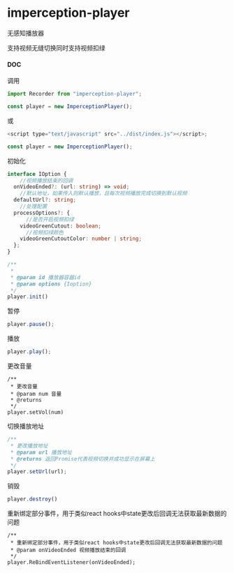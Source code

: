 # imperception-player

无感知播放器

支持视频无缝切换同时支持视频扣绿



#### DOC

调用

```js
import Recorder from "imperception-player";

const player = new ImperceptionPlayer();
```

或

```javascript
<script type="text/javascript" src="../dist/index.js"></script>;

const player = new ImperceptionPlayer();
```

初始化

```typescript
interface IOption {
    //视频播放结束的回调
  onVideoEnded?: (url: string) => void;
    //默认地址，如果传入则默认播放，且每次视频播放完成切换到默认视频
  defaultUrl?: string;
    //处理配置
  processOptions?: {
      //是否开启视频扣绿
    videoGreenCutout: boolean;
      //视频扣绿颜色
    videoGreenCutoutColor: number | string;
  };
}

/**
 *
 * @param id 播放器容器id
 * @param options {Ioption}
 */
player.init()
```

暂停

```typescript
player.pause();
```

播放

```typescript
player.play();
```

更改音量

```
/**
 * 更改音量
 * @param num 音量
 * @returns
 */
player.setVol(num)
```

切换播放地址

```typescript
/**
 * 更改播放地址
 * @param url 播放地址
 * @returns 返回Promise代表视频切换并成功显示在屏幕上
 */
player.setUrl(url);
```

销毁

```typescript
player.destroy()
```

重新绑定部分事件，用于类似react hooks中state更改后回调无法获取最新数据的问题

```
/**
 * 重新绑定部分事件，用于类似react hooks中state更改后回调无法获取最新数据的问题
 * @param onVideoEnded 视频播放结束的回调
 */
player.ReBindEventListener(onVideoEnded);
```

